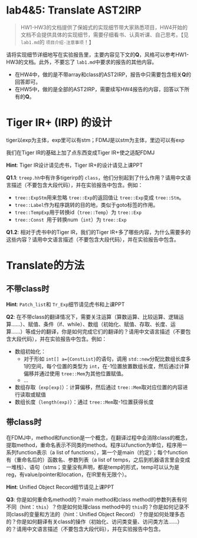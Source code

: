 # lab4&5: Translate AST2IRP

> HW1-HW3的文档提供了保姆式的实现细节带大家熟悉项目，HW4开始的文档不会提供具体的实现细节，需要仔细看书、认真听课、自己思考。【见 `lab1.md`的 `项目介绍-注意事项`！】

请将实现细节详细地写在实验报告里，主要内容见下文的**Q**，风格可以参考HW1-HW3的文档。此外，不要忘了 `lab1.md`中要求的报告的其他内容。

- 在HW4中，做的是不带array和class的AST2IRP，报告中只需要包含相关**Q**的回答即可。
- 在HW5中，做的是全部的AST2IRP，需要续写HW4报告的内容，回答以下所有的**Q**。

# Tiger IR+ (IRP) 的设计

tiger以exp为主体，exp里可以有stm；FDMJ是以stm为主体，里边可以有exp

我们在Tiger IR的基础上加了点东西变成Tiger IR+使之适配FDMJ

**Hint**: Tiger IR设计请见虎书，Tiger IR+的设计请见上课PPT

**Q1.1**: `treep.hh`中有许多tigerirp的 `class`，他们分别起到了什么作用？请用中文语言描述（不要包含大段代码），并在实验报告中包含。例如：

- `tree::ExpStm`用来忽略 `tree::Exp`的返回值让 `tree::Exp`变成 `tree::Stm`。
- `tree::Label`作为程序跳转的目的地，类似于goto标签的作用。
- `tree::TempExp`用于转换id（`tree::Temp`）为 `tree::Exp`
- `tree::Const `用于转换num（`int`）为 `tree::Exp`

**Q1.2**: 相对于虎书中的Tiger IR，我们的Tiger IR+多了哪些内容，为什么需要多的这些内容？请用中文语言描述（不要包含大段代码），并在实验报告中包含。

# Translate的方法

## 不带class时

**Hint**: `Patch_list`和 `Tr_Exp`细节请见虎书和上课PPT

**Q2**: 在不带class的翻译情况下，需要关注运算（算数运算、比较运算、逻辑运算……）、赋值、条件（if、while）、数组（初始化、赋值、存取、长度、运算……）等成分的翻译，你是如何完成它们的翻译的？请用中文语言描述（不要包含大段代码），并在实验报告中包含。例如：

- 数组初始化：
  - 对于形如 `int[] a={ConstList}`的语句，调用 `std::new`分配比数组长度多1的空间，每个位置的类型为 `int`，在-1位置放置数组长度，然后通过计算偏移并通过使用 `tree::Mem`为其他位置赋值。
  - …
- 数组存取（`exp[exp]`）：计算偏移，然后通过 `tree::Mem`取对应位置的内容进行读取或赋值
- 数组长度（`length(exp)`）：通过 `tree::Mem`取-1位置获得长度

## 带class时

在FDMJ中，method和function是一个概念，在翻译过程中会消除class的概念，提取method，重命名表示不同类的method。程序以function为单位，程序用一系列function表示（a list of functions），第一个是main（约定）；每个function有（重命名后的）函数名、参数列表（a list of temps，之后到机器语言里会变成一堆栈）、语句（stms；变量没有声明，都是temp的形式，temp可以认为是reg，有value/pointer和location，在IR里有无限个）。

**Hint**: Unified Object Record细节请见上课PPT

**Q3**: 你是如何重命名method的？main method和class method的参数列表有何不同（hint：`this`）？你是如何处理class method中的 `this`的？你是如何记录不同class的变量和方法的（hint：Unified Object Record）？你是如何处理多态的？你是如何翻译有关class的操作（初始化、访问类变量、访问类方法……）的？请用中文语言描述（不要包含大段代码），并在实验报告中包含。
